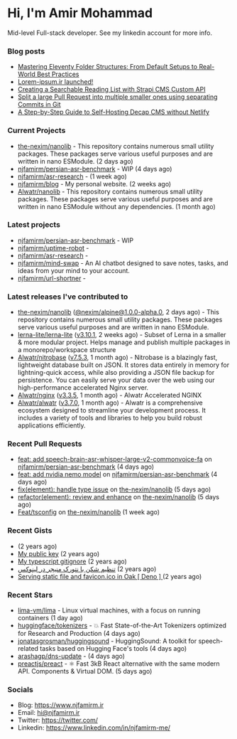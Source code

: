 # Hi, I'm Amir Mohammad

Mid-level Full-stack developer. See my linkedin account for more info.

### Blog posts

- [Mastering Eleventy Folder Structures: From Default Setups to Real-World Best Practices](https://www.njfamirm.ir/en/blog/eleventy-folder-structure-guide/)
- [Lorem-ipsum.ir launched!](https://www.njfamirm.ir/en/blog/lorem-ipsum-ir-launched/)
- [Creating a Searchable Reading List with Strapi CMS Custom API](https://www.njfamirm.ir/en/blog/strapi-custom-api/)
- [Split a large Pull Request into multiple smaller ones using separating Commits in Git](https://www.njfamirm.ir/en/blog/git-separate/)
- [A Step-by-Step Guide to Self-Hosting Decap CMS without Netlify](https://www.njfamirm.ir/en/blog/self-hosting-decap-cms/)


### Current Projects

- [the-nexim/nanolib](https://github.com/the-nexim/nanolib) - This repository contains numerous small utility packages. These packages serve various useful purposes and are written in nano ESModule. (2 days ago)
- [njfamirm/persian-asr-benchmark](https://github.com/njfamirm/persian-asr-benchmark) - WIP (4 days ago)
- [njfamirm/asr-research](https://github.com/njfamirm/asr-research) -  (1 week ago)
- [njfamirm/blog](https://github.com/njfamirm/blog) - My personal website. (2 weeks ago)
- [Alwatr/nanolib](https://github.com/Alwatr/nanolib) - This repository contains numerous small utility packages. These packages serve various useful purposes and are written in nano ESModule without any dependencies. (1 month ago)

### Latest projects

- [njfamirm/persian-asr-benchmark](https://github.com/njfamirm/persian-asr-benchmark) - WIP
- [njfamirm/uptime-robot](https://github.com/njfamirm/uptime-robot) - 
- [njfamirm/asr-research](https://github.com/njfamirm/asr-research) - 
- [njfamirm/mind-swap](https://github.com/njfamirm/mind-swap) - An AI chatbot designed to save notes, tasks, and ideas from your mind to your account.
- [njfamirm/url-shortner](https://github.com/njfamirm/url-shortner) - 

### Latest releases I've contributed to

- [the-nexim/nanolib](https://github.com/the-nexim/nanolib) ([@nexim/alpine@1.0.0-alpha.0](https://github.com/the-nexim/nanolib/releases/tag/%40nexim/alpine%401.0.0-alpha.0), 2 days ago) - This repository contains numerous small utility packages. These packages serve various useful purposes and are written in nano ESModule.
- [lerna-lite/lerna-lite](https://github.com/lerna-lite/lerna-lite) ([v3.10.1](https://github.com/lerna-lite/lerna-lite/releases/tag/v3.10.1), 2 weeks ago) - Subset of Lerna in a smaller &amp; more modular project. Helps manage and publish multiple packages in a monorepo/workspace structure
- [Alwatr/nitrobase](https://github.com/Alwatr/nitrobase) ([v7.5.3](https://github.com/Alwatr/nitrobase/releases/tag/v7.5.3), 1 month ago) - Nitrobase is a blazingly fast, lightweight database built on JSON. It stores data entirely in memory for lightning-quick access, while also providing a JSON file backup for persistence. You can easily serve your data over the web using our high-performance accelerated Nginx server.
- [Alwatr/nginx](https://github.com/Alwatr/nginx) ([v3.3.5](https://github.com/Alwatr/nginx/releases/tag/v3.3.5), 1 month ago) - Alwatr Accelerated NGINX
- [Alwatr/alwatr](https://github.com/Alwatr/alwatr) ([v3.7.0](https://github.com/Alwatr/alwatr/releases/tag/v3.7.0), 1 month ago) - Alwatr is a comprehensive ecosystem designed to streamline your development process. It includes a variety of tools and libraries to help you build robust applications efficiently.

### Recent Pull Requests

- [feat: add speech-brain-asr-whisper-large-v2-commonvoice-fa](https://github.com/njfamirm/persian-asr-benchmark/pull/2) on [njfamirm/persian-asr-benchmark](https://github.com/njfamirm/persian-asr-benchmark) (4 days ago)
- [feat: add nvidia nemo model](https://github.com/njfamirm/persian-asr-benchmark/pull/1) on [njfamirm/persian-asr-benchmark](https://github.com/njfamirm/persian-asr-benchmark) (4 days ago)
- [fix(element): handle type issue](https://github.com/the-nexim/nanolib/pull/13) on [the-nexim/nanolib](https://github.com/the-nexim/nanolib) (5 days ago)
- [refactor(element): review and enhance](https://github.com/the-nexim/nanolib/pull/11) on [the-nexim/nanolib](https://github.com/the-nexim/nanolib) (5 days ago)
- [Feat/tsconfig](https://github.com/the-nexim/nanolib/pull/9) on [the-nexim/nanolib](https://github.com/the-nexim/nanolib) (1 week ago)

### Recent Gists

- [](https://gist.github.com/022d07ecd84e69ad31ef0bcd32d86b59) (2 years ago)
- [My public key](https://gist.github.com/879f720c9ca74a0934ce571b7285ed34) (2 years ago)
- [My typescript gitignore](https://gist.github.com/6a40b1912daab3f91a02a7b53f3f76c3) (2 years ago)
- [تنظیم شکن با نتورک منیجر در لینوکس](https://gist.github.com/cc40c344e89bdcdf77085cbf1fc05162) (2 years ago)
- [Serving static file and favicon.ico in Oak [ Deno ] ](https://gist.github.com/9bcaca2b6a672e729c099193b4aafe9f) (2 years ago)

### Recent Stars

- [lima-vm/lima](https://github.com/lima-vm/lima) - Linux virtual machines, with a focus on running containers (1 day ago)
- [huggingface/tokenizers](https://github.com/huggingface/tokenizers) - 💥 Fast State-of-the-Art Tokenizers optimized for Research and Production (4 days ago)
- [jonatasgrosman/huggingsound](https://github.com/jonatasgrosman/huggingsound) - HuggingSound: A toolkit for speech-related tasks based on Hugging Face&#39;s tools (4 days ago)
- [arashagp/dns-update](https://github.com/arashagp/dns-update) -  (4 days ago)
- [preactjs/preact](https://github.com/preactjs/preact) - ⚛️ Fast 3kB React alternative with the same modern API. Components &amp; Virtual DOM. (5 days ago)

### Socials

- Blog: https://www.njfamirm.ir
- Email: hi@njfamirm.ir
- Twitter: https://twitter.com/
- Linkedin: https://www.linkedin.com/in/njfamirm-me/
